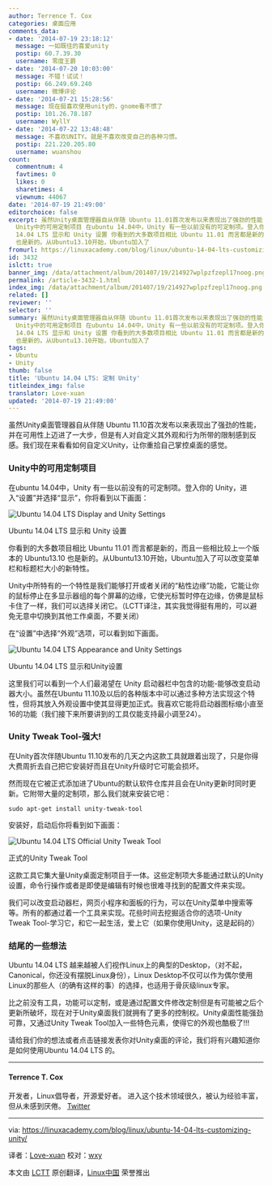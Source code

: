 ```yaml
---
author: Terrence T. Cox
categories: 桌面应用
comments_data:
- date: '2014-07-19 23:18:12'
  message: 一如既往的喜爱unity
  postip: 60.7.39.30
  username: 零度王爵
- date: '2014-07-20 10:03:00'
  message: 不错！试试！
  postip: 66.249.69.240
  username: 微博评论
- date: '2014-07-21 15:28:56'
  message: 现在挺喜欢使用unity的，gnome看不惯了
  postip: 101.26.78.187
  username: WyllY
- date: '2014-07-22 13:48:48'
  message: 不喜欢UNITY。就是不喜欢改变自己的各种习惯。
  postip: 221.220.205.80
  username: wuanshou
count:
  commentnum: 4
  favtimes: 0
  likes: 0
  sharetimes: 4
  viewnum: 44067
date: '2014-07-19 21:49:00'
editorchoice: false
excerpt: 虽然Unity桌面管理器自从伴随 Ubuntu 11.01首次发布以来表现出了强劲的性能，并在可用性上迈进了一大步，但是有人对自定义其外观和行为所带的限制感到反感。我们现在来看看如何自定义Unity，让你重拾自己掌控桌面的感觉。
  Unity中的可用定制项目 在ubuntu 14.04中，Unity 有一些以前没有的可定制项。登入你的 Unity，进入设置并选择显示，你将看到以下画面：  Ubuntu
  14.04 LTS 显示和 Unity 设置 你看到的大多数项目相比 Ubuntu 11.01 而言都是新的，而且一些相比较上一个版本的 Ubuntu13.10
  也是新的。从Ubuntu13.10开始，Ubuntu加入了
fromurl: https://linuxacademy.com/blog/linux/ubuntu-14-04-lts-customizing-unity/
id: 3432
islctt: true
banner_img: /data/attachment/album/201407/19/214927wplpzfzepl17noog.png
permalink: /article-3432-1.html
index_img: /data/attachment/album/201407/19/214927wplpzfzepl17noog.png.thumb.jpg
related: []
reviewer: ''
selector: ''
summary: 虽然Unity桌面管理器自从伴随 Ubuntu 11.01首次发布以来表现出了强劲的性能，并在可用性上迈进了一大步，但是有人对自定义其外观和行为所带的限制感到反感。我们现在来看看如何自定义Unity，让你重拾自己掌控桌面的感觉。
  Unity中的可用定制项目 在ubuntu 14.04中，Unity 有一些以前没有的可定制项。登入你的 Unity，进入设置并选择显示，你将看到以下画面：  Ubuntu
  14.04 LTS 显示和 Unity 设置 你看到的大多数项目相比 Ubuntu 11.01 而言都是新的，而且一些相比较上一个版本的 Ubuntu13.10
  也是新的。从Ubuntu13.10开始，Ubuntu加入了
tags:
- Ubuntu
- Unity
thumb: false
title: 'Ubuntu 14.04 LTS: 定制 Unity'
titleindex_img: false
translator: Love-xuan
updated: '2014-07-19 21:49:00'
---
```


虽然Unity桌面管理器自从伴随 Ubuntu 11.10首次发布以来表现出了强劲的性能，并在可用性上迈进了一大步，但是有人对自定义其外观和行为所带的限制感到反感。我们现在来看看如何自定义Unity，让你重拾自己掌控桌面的感觉。


### Unity中的可用定制项目


在ubuntu 14.04中，Unity 有一些以前没有的可定制项。登入你的 Unity，进入“设置”并选择“显示”，你将看到以下画面：


![Ubuntu 14.04 LTS Display and Unity Settings](/data/attachment/album/201407/19/214927wplpzfzepl17noog.png)


Ubuntu 14.04 LTS 显示和 Unity 设置


你看到的大多数项目相比 Ubuntu 11.01 而言都是新的，而且一些相比较上一个版本的 Ubuntu13.10 也是新的。从Ubuntu13.10开始，Ubuntu加入了可以改变菜单栏和标题栏大小的新特性。


Unity中所特有的一个特性是我们能够打开或者关闭的“粘性边缘”功能，它能让你的鼠标停止在多显示器组的每个屏幕的边缘，它使光标暂时停在边缘，仿佛是鼠标卡住了一样，我们可以选择关闭它。（LCTT译注，其实我觉得挺有用的，可以避免无意中切换到其他工作桌面，不要关闭）


在“设置”中选择“外观”选项，可以看到如下画面。


![Ubuntu 14.04 LTS Appearance and Unity Settings](/data/attachment/album/201407/19/214937kbji4e16jdnbnr66.png)


Ubuntu 14.04 LTS 显示和Unity设置


这里我们可以看到一个人们最渴望在 Unity 启动器栏中包含的功能-能够改变启动器大小。虽然在Ubuntu 11.10及以后的各种版本中可以通过多种方法实现这个特性，但将其放入外观设置中使其显得更加正式。我喜欢它能将启动器图标缩小直至16的功能（我们接下来所要讲到的工具仅能支持最小调至24）。


### Unity Tweak Tool-强大!


在Unity首次伴随Ubuntu 11.10发布的几天之内这款工具就跟着出现了，只是你得大费周折去自己把它安装好而且在Unity升级时它可能会损坏。


然而现在它被正式添加进了Ubuntu的默认软件仓库并且会在Unity更新时同时更新。它附带大量的定制项，那么我们就来安装它吧：



```
sudo apt-get install unity-tweak-tool

```

安装好，启动后你将看到如下画面：


![Ubuntu 14.04 LTS Official Unity Tweak Tool](/data/attachment/album/201407/19/214940hlc690qq06ts6ceq.png)


正式的Unity Tweak Tool


这款工具它集大量Unity桌面定制项目于一体。这些定制项大多能通过默认的Unity设置，命令行操作或者是即使是编辑有时候也很难寻找到的配置文件来实现。


我们可以改变启动器栏，网页小程序和面板的行为，可以在Unity菜单中搜索等等。所有的都通过着一个工具来实现。花些时间去挖掘适合你的选项-Unity Tweak Tool-学习它，和它一起生活，爱上它（如果你使用Unity，这是起码的）


### 结尾的一些想法


Ubuntu 14.04 LTS 越来越被人们视作Linux上的典型的Desktop，（对不起，Canonical，你还没有摆脱Linux身份），Linux Desktop不仅可以作为偶尔使用Linux的那些人（的确有这样的事）的选择，也适用于骨灰级linux专家。


比之前没有工具，功能可以定制，或是通过配置文件修改定制但是有可能被之后个更新所破坏，现在对于Unity桌面我们就拥有了更多的控制权。Unity桌面性能强劲可靠，又通过Unity Tweak Tool加入一些特色元素，使得它的外观也酷极了!!!


请给我们你的想法或者点击链接发表你对Unity桌面的评论，我们将有兴趣知道你是如何使用Ubuntu 14.04 LTS 的。




---


#### Terrence T. Cox


开发者，Linux倡导者，开源爱好者。 进入这个技术领域很久，被认为经验丰富，但从未感到厌倦。 [Twitter](https://twitter.com/mourngrymtc/)




---


via: <https://linuxacademy.com/blog/linux/ubuntu-14-04-lts-customizing-unity/>


译者：[Love-xuan](https://github.com/Love-xuan) 校对：[wxy](https://github.com/wxy)


本文由 [LCTT](https://github.com/LCTT/TranslateProject) 原创翻译，[Linux中国](http://linux.cn/) 荣誉推出